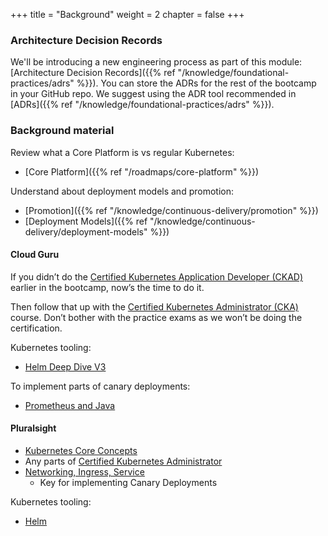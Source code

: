 +++
title = "Background"
weight = 2
chapter = false
+++

### Architecture Decision Records

We'll be introducing a new engineering process as part of this module: [Architecture Decision Records]({{% ref "/knowledge/foundational-practices/adrs" %}}).
You can store the ADRs for the rest of the bootcamp in your GitHub repo.
We suggest using the ADR tool recommended in [ADRs]({{% ref "/knowledge/foundational-practices/adrs" %}}).

### Background material 

Review what a Core Platform is vs regular Kubernetes:
* [Core Platform]({{% ref "/roadmaps/core-platform" %}})

Understand about deployment models and promotion:
* [Promotion]({{% ref "/knowledge/continuous-delivery/promotion" %}})
* [Deployment Models]({{% ref "/knowledge/continuous-delivery/deployment-models" %}})

#### Cloud Guru

If you didn’t do the [Certified Kubernetes Application Developer (CKAD)](https://acloudguru.com/course/certified-kubernetes-application-developer-ckad) earlier in the bootcamp, now’s the time to do it.

Then follow that up with the [Certified Kubernetes Administrator (CKA)](https://acloudguru.com/course/certified-kubernetes-administrator-cka) course. Don’t bother with the practice exams as we won’t be doing the certification.

Kubernetes tooling:
* [Helm Deep Dive V3](https://acloudguru.com/course/helm-deep-dive-v3)

To implement parts of canary deployments:
 * [Prometheus and Java](https://learn.acloud.guru/handson/bcd8596c-9c70-4106-afe3-fe78db13f090) 

#### Pluralsight 

* [Kubernetes Core Concepts](https://www.pluralsight.com/courses/kubernetes-developers-core-concepts)
* Any parts of [Certified Kubernetes Administrator](https://www.pluralsight.com/paths/certified-kubernetes-administrator)
* [Networking, Ingress, Service](https://www.pluralsight.com/courses/configuring-managing-kubernetes-networking-services-ingress)
  * Key for implementing Canary Deployments 

Kubernetes tooling:
* [Helm](https://www.pluralsight.com/courses/kubernetes-packaging-applications-helm)
